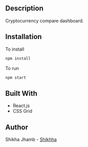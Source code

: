 ## Description
Cryptocurrency compare dashboard. 

## Installation

To install

```bash
npm install
```

To run

```bash
npm start
```

## Built With

- React.js
- CSS Grid

## Author

Shikha Jhamb - [Shikhha](https://github.com/Shikhha)
